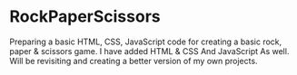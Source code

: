 # RockPaperScissors
Preparing a basic HTML, CSS, JavaScript code for creating a basic rock, paper &amp; scissors game.
I have added HTML & CSS And JavaScript As well.
Will be revisiting and creating a better version of my own projects.
